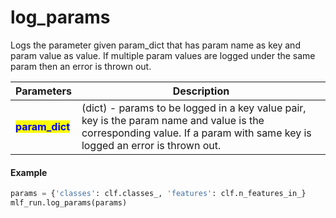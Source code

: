 # log\_params

Logs the parameter given param\_dict that has param name as key and param value as value. If multiple param values are logged under the same param then an error is thrown out.

| Parameters                                       | Description                                                                                                                                                              |
| ------------------------------------------------ | ------------------------------------------------------------------------------------------------------------------------------------------------------------------------ |
| <mark style="color:blue;">**param\_dict**</mark> | (dict) - params to be logged in a key value pair, key is the param name and value is the corresponding value. If a param with same key is logged an error is thrown out. |

#### Example

```python
params = {'classes': clf.classes_, 'features': clf.n_features_in_}
mlf_run.log_params(params)
```
